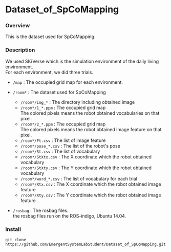 # Dataset_of_SpCoMapping

### Overview  
This is the dataset used for SpCoMapping.

### Description
We used SIGVerse which is the simulation environment of the daily living environment.  
For each environment, we did three trials.

* `/map` : The occupied grid map for each environment.

* `/room*` : The dataset used for SpCoMapping
  * `/room*/img_*` : The directory including obtained image
  * `/room*/1_*.ppm` : The occupied grid map  
  The colored pixels means the robot obtained vocabularies on that pixel.
  * `/room*/2_*.ppm` : The occupied grid map  
  The colored pixels means the robot obtained image feature on that pixel.
  * `/room*/Ft.csv` : The list of image feature
  * `/room*/pose_*.csv` : The list of the robot's pose
  * `/room*/St.csv` : The list of vocabulary
  * `/room*/StXtx.csv` : The X coordinate which the robot obtained vocabulary
  * `/room*/StXty.csv` : The Y coordinate which the robot obtained vocabulary
  * `/room*/word_*.csv` : The list of vocabulary for each trial
  * `/room*/Xtx.csv` : The X coordinate which the robot obtained image feature
  * `/room*/Xty.csv` : The Y coordinate which the robot obtained image feature

* `/rosbag` :  The rosbag files.  
the rosbag files run on the ROS-indigo, Ubuntu 14.04.

### Install
`git clone https://github.com/EmergentSystemLabStudent/Dataset_of_SpCoMapping.git`